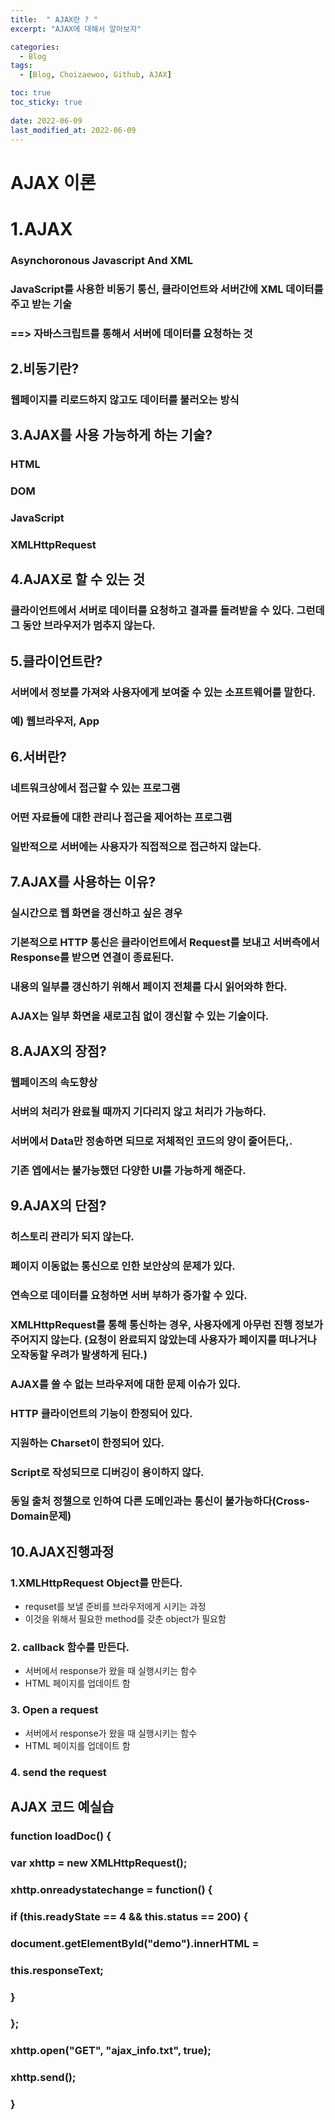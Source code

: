 ```yaml
---
title:  " AJAX란 ? "
excerpt: "AJAX에 대해서 알아보자"

categories:
  - Blog
tags:
  - [Blog, Choizaewoo, Github, AJAX]

toc: true
toc_sticky: true
 
date: 2022-06-09
last_modified_at: 2022-06-09
---
```




# AJAX 이론 



# 1.AJAX 
###  Asynchoronous Javascript And XML
### JavaScript를 사용한 비동기 통신, 클라이언트와 서버간에 XML 데이터를 주고  받는 기술 
### ==> 자바스크립트를 통해서 서버에  데이터를  요청하는 것


##  2.비동기란? 
### 웹페이지를 리로드하지 않고도 데이터를 불러오는 방식 

##  3.AJAX를 사용 가능하게 하는 기술?
### HTML
### DOM
### JavaScript
### XMLHttpRequest


##  4.AJAX로 할 수 있는 것 
### 클라이언트에서 서버로 데이터를 요청하고 결과를 돌려받을 수 있다. 그런데 그 동안 브라우저가 멈추지 않는다. 

## 5.클라이언트란?
### 서버에서 정보를 가져와 사용자에게 보여줄 수 있는 소프트웨어를 말한다. 
### 예) 웹브라우저, App

## 6.서버란?
### 네트워크상에서 접근할 수 있는 프로그램
### 어떤 자료들에 대한 관리나 접근을 제어하는 프로그램 
### 일반적으로 서버에는 사용자가 직접적으로 접근하지 않는다.

## 7.AJAX를 사용하는 이유?
### 실시간으로 웹 화면을 갱신하고 싶은 경우 
### 기본적으로 HTTP 통신은 클라이언트에서 Request를 보내고 서버측에서 Response를 받으면 연결이 종료된다.
### 내용의 일부를 갱신하기 위해서 페이지 전체를 다시 읽어와햐 한다.
### AJAX는 일부 화면을 새로고침 없이 갱신할 수 있는 기술이다.

## 8.AJAX의 장점?
### 웹페이즈의 속도향상
### 서버의 처리가 완료될 때까지 기다리지 않고 처리가 가능하다.
### 서버에서 Data만 정송하면 되므로  저체적인 코드의 양이 줄어든다,.
### 기존 엡에서는 불가능했던 다양한 UI를 가능하게 해준다.
  
## 9.AJAX의 단점?
### 히스토리 관리가 되지 않는다.
### 페이지 이동없는 통신으로 인한 보안상의 문제가 있다.
### 연속으로 데이터를 요청하면 서버 부하가 증가할 수 있다.
### XMLHttpRequest를 통해 통신하는 경우, 사용자에게 아무런 진행 정보가 주어지지 않는다. (요청이 완료되지 않았는데 사용자가 페이지를 떠나거나 오작동할 우려가 발생하게 된다.)
### AJAX를 쓸 수 없는 브라우저에 대한 문제 이슈가 있다.
### HTTP 클라이언트의 기능이 한정되어 있다.
### 지원하는 Charset이 한정되어 있다.
### Script로 작성되므로 디버깅이 용이하지 않다.
### 동일 출처 정챌으로 인하여 다른 도메인과는 통신이 불가능하다(Cross-Domain문제)
  
## 10.AJAX진행과정
### 1.XMLHttpRequest Object를 만든다.
  * requset를 보낼 준비를 브라우저에게 시키는 과정
  * 이것을 위해서 필요한 method를 갖춘 object가 필요함

### 2. callback 함수를 만든다.
  * 서버에서  response가 왔을 때 실행시키는 함수
  * HTML 페이지를 업데이트 함

### 3. Open a request 
  * 서버에서 response가 왔을 때 실행시키는 함수
  * HTML 페이지를 업데이트 함
  
### 4. send the request

  
## AJAX 코드 예실습

### function loadDoc() {
###  var xhttp = new XMLHttpRequest();
### xhttp.onreadystatechange = function() {
### if (this.readyState == 4 && this.status == 200) {
### document.getElementById("demo").innerHTML =
### this.responseText;
### }
### };
### xhttp.open("GET", "ajax_info.txt", true);
### xhttp.send();
### }





